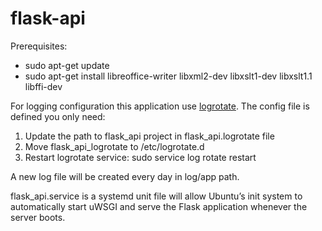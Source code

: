 # flask-api

Prerequisites:
- sudo apt-get update
- sudo apt-get install libreoffice-writer libxml2-dev libxslt1-dev
  libxslt1.1 libffi-dev


For logging configuration this application use [logrotate](https://linux.die.net/man/8/logrotate). The config
file is defined you only need:
1. Update the path to flask_api project in flask_api.logrotate file
2. Move flask_api_logrotate to /etc/logrotate.d
3. Restart logrotate service: sudo service log rotate restart

A new log file will be created every day in log/app path.

flask_api.service is a systemd unit file will allow Ubuntu’s init system
to automatically start uWSGI and serve the Flask application whenever
the server boots.
